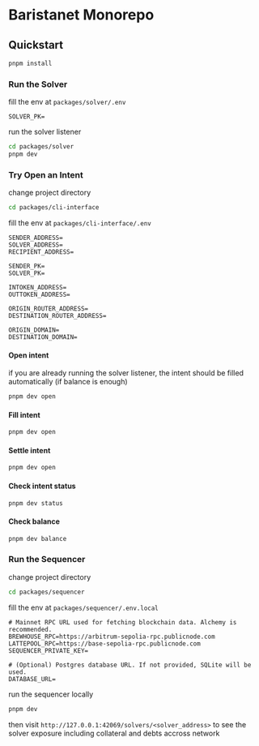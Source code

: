 # Baristanet Monorepo

## Quickstart

```sh
pnpm install
```

### Run the Solver

fill the env at `packages/solver/.env`
```
SOLVER_PK=

```

run the solver listener
```sh
cd packages/solver
pnpm dev
```

### Try Open an Intent

change project directory
```sh
cd packages/cli-interface
```

fill the env at `packages/cli-interface/.env`
```
SENDER_ADDRESS=
SOLVER_ADDRESS=
RECIPIENT_ADDRESS=

SENDER_PK=
SOLVER_PK=

INTOKEN_ADDRESS=
OUTTOKEN_ADDRESS=

ORIGIN_ROUTER_ADDRESS=
DESTINATION_ROUTER_ADDRESS=

ORIGIN_DOMAIN=
DESTINATION_DOMAIN=
```

#### Open intent
if you are already running the solver listener, the intent should be filled automatically (if balance is enough)
```sh
pnpm dev open
```

#### Fill intent
```sh
pnpm dev open
```

#### Settle intent
```sh
pnpm dev open
```

#### Check intent status
```sh
pnpm dev status
```

#### Check balance
```sh
pnpm dev balance
```

### Run the Sequencer

change project directory
```sh
cd packages/sequencer
```
fill the env at `packages/sequencer/.env.local`
```
# Mainnet RPC URL used for fetching blockchain data. Alchemy is recommended.
BREWHOUSE_RPC=https://arbitrum-sepolia-rpc.publicnode.com
LATTEPOOL_RPC=https://base-sepolia-rpc.publicnode.com
SEQUENCER_PRIVATE_KEY=

# (Optional) Postgres database URL. If not provided, SQLite will be used. 
DATABASE_URL=

```

run the sequencer locally
```sh
pnpm dev
```

then visit `http://127.0.0.1:42069/solvers/<solver_address>` to see the solver exposure including collateral and debts accross network


